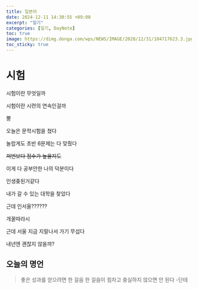 ```yaml
---
title: 일본어
date: 2024-12-11 14:30:55 +09:00
excerpt: "일기"
categories: [일기, DayNote]
toc: true
image: https://dimg.donga.com/wps/NEWS/IMAGE/2020/12/31/104717623.3.jpg
toc_sticky: true
---
```


# 시험

시험이란 무엇일까

시험이란 시련의 연속인걸까

뿡

오늘은 문학시험을 쳤다

놀랍게도 초반 6문제는 다 맞췄다

~~저번보다 점수가 높을지도~~

이게 다 공부안한 나의 덕분이다

인생좆된거같다

내가 갈 수 있는 대학을 찾았다

근데 인서울??????

개꿀따라시

근데 서울 지금 지랄나서 가기 무섭다

내년엔 괜찮지 않을까?

## 오늘의 명언

> 좋은 성과를 얻으려면 한 걸음 한 걸음이 힘차고 충실하지 않으면 안 된다 -단테
